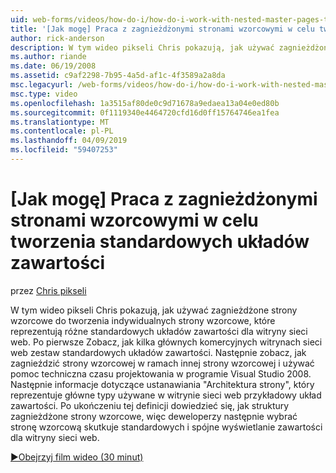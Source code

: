 ```yaml
---
uid: web-forms/videos/how-do-i/how-do-i-work-with-nested-master-pages-to-create-standard-content-layouts
title: '[Jak mogę] Praca z zagnieżdżonymi stronami wzorcowymi w celu tworzenia standardowych układów zawartości | Dokumentacja firmy Microsoft'
author: rick-anderson
description: W tym wideo pikseli Chris pokazują, jak używać zagnieżdżone strony wzorcowe do tworzenia indywidualnych strony wzorcowe, które reprezentują różne standardowych układów zawartości w...
ms.author: riande
ms.date: 06/19/2008
ms.assetid: c9af2298-7b95-4a5d-af1c-4f3589a2a8da
msc.legacyurl: /web-forms/videos/how-do-i/how-do-i-work-with-nested-master-pages-to-create-standard-content-layouts
msc.type: video
ms.openlocfilehash: 1a3515af80de0c9d71678a9edaea13a04e0ed80b
ms.sourcegitcommit: 0f1119340e4464720cfd16d0ff15764746ea1fea
ms.translationtype: MT
ms.contentlocale: pl-PL
ms.lasthandoff: 04/09/2019
ms.locfileid: "59407253"
---
```

# <a name="how-do-i-work-with-nested-master-pages-to-create-standard-content-layouts"></a>[Jak mogę] Praca z zagnieżdżonymi stronami wzorcowymi w celu tworzenia standardowych układów zawartości

przez [Chris pikseli](https://twitter.com/chrispels)

W tym wideo pikseli Chris pokazują, jak używać zagnieżdżone strony wzorcowe do tworzenia indywidualnych strony wzorcowe, które reprezentują różne standardowych układów zawartości dla witryny sieci web. Po pierwsze Zobacz, jak kilka głównych komercyjnych witrynach sieci web zestaw standardowych układów zawartości. Następnie zobacz, jak zagnieździć strony wzorcowej w ramach innej strony wzorcowej i używać pomoc techniczna czasu projektowania w programie Visual Studio 2008. Następnie informacje dotyczące ustanawiania "Architektura strony", który reprezentuje główne typy używane w witrynie sieci web przykładowy układ zawartości. Po ukończeniu tej definicji dowiedzieć się, jak struktury zagnieżdżone strony wzorcowe, więc deweloperzy następnie wybrać stronę wzorcową skutkuje standardowych i spójne wyświetlanie zawartości dla witryny sieci web.

[&#9654;Obejrzyj film wideo (30 minut)](https://channel9.msdn.com/Blogs/ASP-NET-Site-Videos/how-do-i-work-with-nested-master-pages-to-create-standard-content-layouts)

